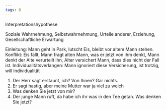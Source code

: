 ```yaml
---
tags: D
---
```

Interpretationshypothese

Soziale Wahrnehmung, Selbstwahrnehmung, Urteile anderer, Erziehung, Gesellschaftliche Erwartung

Einleitung: Mann geht in Park, lutscht Eis, bleibt vor altem Mann stehen.
Konflikt: Eis fällt, Mann fragt alten Mann, was er jetzt von ihm denkt, Mann denkt der Alte verurteilt ihn, Alter versichert Mann, dass dies nicht der Fall ist.
Individualitätsverlangen: Mann ignoriert diese Versicherung, ist trotzig, will Individualität

1. Der Herr sagt erstaunt, ich? Von Ihnen? Gar nichts.
2. Er sagt hastig, aber meine Mutter war ja viel zu weich
3. Was denken Sie jetzt von mir?
4. Der junge Mann ruft, da habe ich ihr was in den Tee getan. Was denken Sie jetzt?
